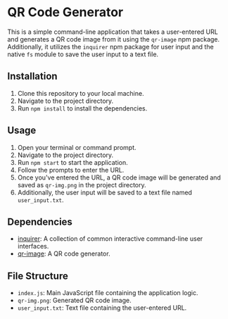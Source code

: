 # QR Code Generator

This is a simple command-line application that takes a user-entered URL and generates a QR code image from it using the `qr-image` npm package. Additionally, it utilizes the `inquirer` npm package for user input and the native `fs` module to save the user input to a text file.

## Installation

1. Clone this repository to your local machine.
2. Navigate to the project directory.
3. Run `npm install` to install the dependencies.

## Usage

1. Open your terminal or command prompt.
2. Navigate to the project directory.
3. Run `npm start` to start the application.
4. Follow the prompts to enter the URL.
5. Once you've entered the URL, a QR code image will be generated and saved as `qr-img.png` in the project directory.
6. Additionally, the user input will be saved to a text file named `user_input.txt`.

## Dependencies

- [inquirer](https://www.npmjs.com/package/inquirer): A collection of common interactive command-line user interfaces.
- [qr-image](https://www.npmjs.com/package/qr-image): A QR code generator.

## File Structure

- `index.js`: Main JavaScript file containing the application logic.
- `qr-img.png`: Generated QR code image.
- `user_input.txt`: Text file containing the user-entered URL.


